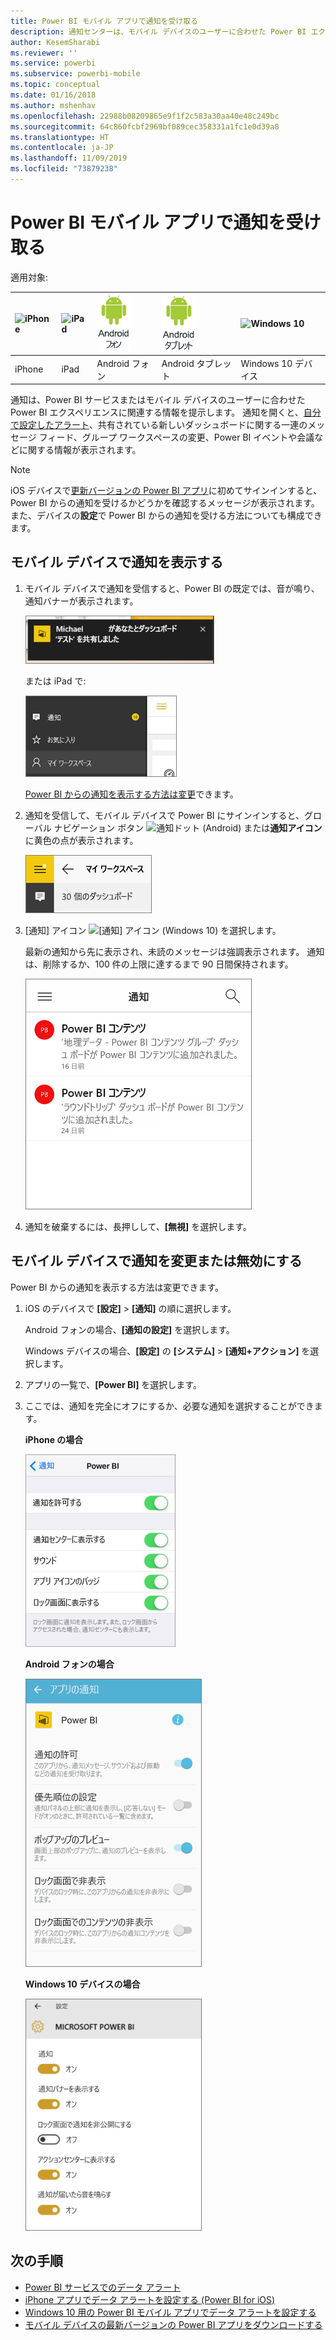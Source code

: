 ```yaml
---
title: Power BI モバイル アプリで通知を受け取る
description: 通知センターは、モバイル デバイスのユーザーに合わせた Power BI エクスペリエンスに関連する情報を提示します。
author: KesemSharabi
ms.reviewer: ''
ms.service: powerbi
ms.subservice: powerbi-mobile
ms.topic: conceptual
ms.date: 01/16/2018
ms.author: mshenhav
ms.openlocfilehash: 22988b08209865e9f1f2c583a30aa40e48c249bc
ms.sourcegitcommit: 64c860fcbf2969bf089cec358331a1fc1e0d39a8
ms.translationtype: HT
ms.contentlocale: ja-JP
ms.lasthandoff: 11/09/2019
ms.locfileid: "73879238"
---
```

# <a name="get-notifications-in-the-power-bi-mobile-apps"></a>Power BI モバイル アプリで通知を受け取る
適用対象:

| ![iPhone](./media/mobile-apps-notification-center/iphone-logo-50-px.png) | ![iPad](./media/mobile-apps-notification-center/ipad-logo-50-px.png) | ![Android フォン](./media/mobile-apps-notification-center/android-phone-logo-50-px.png) | ![Android タブレット](./media/mobile-apps-notification-center/android-tablet-logo-50-px.png) | ![Windows 10](./media/mobile-apps-notification-center/win-10-logo-50-px.png) |
|:--- |:--- |:--- |:--- |:--- |
| iPhone |iPad |Android フォン |Android タブレット |Windows 10 デバイス |

通知は、Power BI サービスまたはモバイル デバイスのユーザーに合わせた Power BI エクスペリエンスに関連する情報を提示します。 通知を開くと、[自分で設定したアラート](mobile-set-data-alerts-in-the-mobile-apps.md)、共有されている新しいダッシュボードに関する一連のメッセージ フィード、グループ ワークスペースの変更、Power BI イベントや会議などに関する情報が表示されます。

> [!NOTE]
> iOS デバイスで[更新バージョンの Power BI アプリ](https://powerbi.microsoft.com/mobile/)に初めてサインインすると、Power BI からの通知を受けるかどうかを確認するメッセージが表示されます。 また、デバイスの**設定**で Power BI からの通知を受ける方法についても構成できます。 
> 
> 

## <a name="view-notifications-on-your-mobile-device"></a>モバイル デバイスで通知を表示する
1. モバイル デバイスで通知を受信すると、Power BI の既定では、音が鳴り、通知バナーが表示されます。
   
   ![通知バナー](./media/mobile-apps-notification-center/power-bi-mobile-notification-banner.png)
   
   または iPad で:
   
   ![通知](./media/mobile-apps-notification-center/power-bi-ipad-notifications.png)
   
   [Power BI からの通知を表示する方法は変更](mobile-apps-notification-center.md#change-or-turn-off-notifications-on-your-mobile-device)できます。
2. 通知を受信して、モバイル デバイスで Power BI にサインインすると、グローバル ナビゲーション ボタン ![通知ドット](./media/mobile-apps-notification-center/power-bi-android-menu-notifications-icon.png) (Android) または**通知アイコン**に黄色の点が表示されます。 
   
   ![通知ドット](./media/mobile-apps-notification-center/power-bi-windows-10-notifications.png)
3. [通知] アイコン ![[通知] アイコン](./media/mobile-apps-notification-center/power-bi-windows-10-notification-icon.png) (Windows 10) を選択します。
   
    最新の通知から先に表示され、未読のメッセージは強調表示されます。 通知は、削除するか、100 件の上限に達するまで 90 日間保持されます。
   
   ![iOS の通知リスト](./media/mobile-apps-notification-center/power-bi-iphone-notifications-list.png)
4. 通知を破棄するには、長押しして、**[無視]** を選択します。

## <a name="change-or-turn-off-notifications-on-your-mobile-device"></a>モバイル デバイスで通知を変更または無効にする
Power BI からの通知を表示する方法は変更できます。

1. iOS のデバイスで **[設定]** > **[通知]** の順に選択します。 
   
    Android フォンの場合、**[通知の設定]** を選択します。
   
    Windows デバイスの場合、**[設定]** の **[システム]** > **[通知+アクション]** を選択します。
2. アプリの一覧で、**[Power BI]** を選択します。 
3. ここでは、通知を完全にオフにするか、必要な通知を選択することができます。
   
    **iPhone の場合**
   
    ![通知を選択する](./media/mobile-apps-notification-center/power-bi-notifications-iphone-settings.png)
   
    **Android フォンの場合**
   
    ![通知を選択する](./media/mobile-apps-notification-center/power-bi-notifications-android-settings.png)

    **Windows 10 デバイスの場合**

    ![通知を選択する](./media/mobile-apps-notification-center/power-bi-notifications-windows10-settings.png)

## <a name="next-steps"></a>次の手順
* [Power BI サービスでのデータ アラート](../../service-set-data-alerts.md)
* [iPhone アプリでデータ アラートを設定する (Power BI for iOS)](mobile-set-data-alerts-in-the-mobile-apps.md)
* [Windows 10 用の Power BI モバイル アプリでデータ アラートを設定する](mobile-set-data-alerts-in-the-mobile-apps.md)
* [モバイル デバイスの最新バージョンの Power BI アプリをダウンロードする](https://powerbi.microsoft.com/mobile/)


